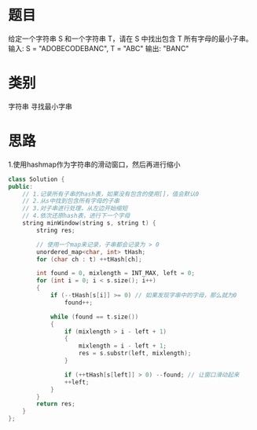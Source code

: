 # 题目 
给定一个字符串 S 和一个字符串 T，请在 S 中找出包含 T 所有字母的最小子串。  
输入: S = "ADOBECODEBANC", T = "ABC"
输出: "BANC"

# 类别  
字符串 寻找最小字串  

# 思路  
1.使用hashmap作为字符串的滑动窗口，然后再进行缩小  


```c++
class Solution {
public:
    // 1.记录所有子串的hash表，如果没有包含的使用[]，值会默认0  
    // 2.从s中找到包含所有字母的子串
    // 3.对子串进行处理，从左边开始缩短
    // 4.依次还原hash表，进行下一个字母
    string minWindow(string s, string t) {
        string res;

        // 使用一个map来记录，子串都会记录为 > 0
        unordered_map<char, int> tHash;
        for (char ch : t) ++tHash[ch];

        int found = 0, mixlength = INT_MAX, left = 0;
        for (int i = 0; i < s.size(); i++)
        {
            if (--tHash[s[i]] >= 0) // 如果发现字串中的字母，那么就为0
                found++;

            while (found == t.size())
            {
                if (mixlength > i - left + 1)
                {
                    mixlength = i - left + 1;
                    res = s.substr(left, mixlength);
                }

                if (++tHash[s[left]] > 0) --found; // 让窗口滑动起来
                ++left;
            }
        }
        return res;
    }
};
```
